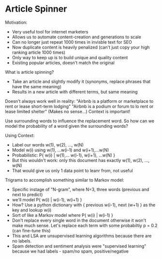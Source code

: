 # Article Spinner

Motivation:
- Very useful tool for internet marketers 
- Allows us to automate content-creation and generations to scale
- Can no longer just repeat 1000 times in invisble text for SEO
- Now duplicate content is heavily penalized (can't just copy your high ranking article 1000 times)
- Only way to keep up is to build unique and quality content
- Existing popular articles, doesn't match the original

What is article spinning?
- Take an article and slightly modify it (synonyms, replace phrases that have the same meaning)
- Results in a new article with different terms, but same meaning

Doesn't always work well in reality: 
"Airbnb is a platform or marketplace to rent or lease short-term lodging"
"Airbnb is a podium or forum to lo rent or lease limited shelter" (Makes no sense...)
Context is important!

Use surrounding words to influence the replacement word. So how can we model the probability of a word given the surrounding words?

Using Context:
- Label our words w(1), w(2), ..., w(N)
- Model w(i) using w(1), ...w(i-1) and w(i+1),...w(N)
- Probabilistic: P{ w(i) | w(1),... w(i-1), w(i+1), ...w(N) }
- But this wouldn't work: only this document has exactly w(1), w(2), ..., w(N) 
- That would give us only 1 data point to leanr from, not useful

Trigrams to accomplish something similar to Markov model:
- Specific instage of "N-gram", where N=3, three words (previous and next to predict)
- we'll model P{ w(i) | w(i-1), w(i+1) }
- How? Use a python dictionary with { previous w(i-1), next (w+1) } as the key and lookup w(i)
- Sort of like a Markov model where P{ w(i) | w(i-1) }
- Don't replace every single word in the document otherwise it won't make much sense. Let's replace each term with some probabiltiy p = 0.2 (can fine-tune this)
- This and LSA are unsupervised learning algorithms because there are no labels.
- Spam detection and sentiment analysis were "supervised learning" because we had labels - spam/no spam, positive/negative
